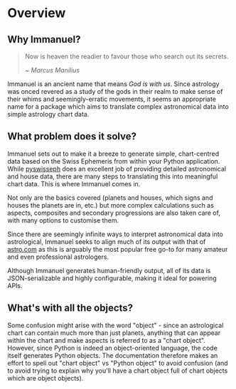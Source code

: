 # Overview

## Why Immanuel?

> Now is heaven the readier to favour those who search out its secrets.
>
> _~ Marcus Manilius_

Immanuel is an ancient name that means *God is with us*. Since astrology was onced revered as a study of the gods in their realm to make sense of their whims and seemingly-erratic movements, it seems an appropriate name for a package which aims to translate complex astronomical data into simple astrology chart data.

## What problem does it solve?

Immanuel sets out to make it a breeze to generate simple, chart-centred data based on the Swiss Ephemeris from within your Python application. While [pyswisseph](https://github.com/astrorigin/pyswisseph) does an excellent job of providing detailed astronomical and house data, there are many steps to translating this into meaningful chart data. This is where Immanuel comes in.

Not only are the basics covered (planets and houses, which signs and houses the planets are in, etc.) but more complex calculations such as aspects, composites and secondary progressions are also taken care of, with many options to customise them.

Since there are seemingly infinite ways to interpret astronomical data into astrological, Immanuel seeks to align much of its output with that of [astro.com](https://astro.com) as this is arguably the most popular free go-to for many amateur and even professional astrologers.

Although Immanuel generates human-friendly output, all of its data is JSON-serializable and highly configurable, making it ideal for powering APIs.

## What's with all the objects?

Some confusion might arise with the word "object" - since an astrological chart can contain much more than just planets, anything that can appear within the chart and make aspects is referred to as a "chart object". However, since Python is indeed an object-oriented language, the code itself generates Python objects. The documentation therefore makes an effort to spell out "chart object" vs "Python object" to avoid confusion (and to avoid trying to explain why you'll have a chart object full of chart objects which are object objects).
